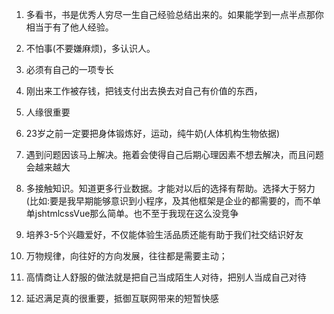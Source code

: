 1. 多看书，书是优秀人穷尽一生自己经验总结出来的。如果能学到一点半点那你相当于有了他人经验。
2. 不怕事(不要嫌麻烦)，多认识人。
3. 必须有自己的一项专长
4. 刚出来工作被存钱，把钱支付出去换去对自己有价值的东西，
5. 人缘很重要
6. 23岁之前一定要把身体锻炼好，运动，纯牛奶(人体机构生物依据)
7. 遇到问题因该马上解决。拖着会使得自己后期心理因素不想去解决，而且问题会越来越大
8. 多接触知识。知道更多行业数据。才能对以后的选择有帮助。选择大于努力(比如:要是我早期能够意识到小程序，及其他框架是企业的都需要的，而不单单jshtmlcssVue那么简单。也不至于我现在这么没竞争

9. 培养3-5个兴趣爱好，不仅能体验生活品质还能有助于我们社交结识好友

10. 万物规律，向往好的方向发展，往往都是需要主动；

11. 高情商让人舒服的做法就是把自己当成陌生人对待，把别人当成自己对待

12. 延迟满足真的很重要，抵御互联网带来的短暂快感
 